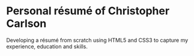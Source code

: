 # Personal résumé of Christopher Carlson
Developing a résumé from scratch using HTML5 and CSS3 to capture my experience, education and skills.
